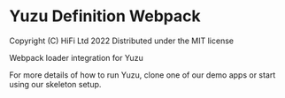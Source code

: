 # Yuzu Definition Webpack

Copyright (C) HiFi Ltd 2022
Distributed under the MIT license
  
Webpack loader integration for Yuzu

For more details of how to run Yuzu, clone one of our demo apps or start using our skeleton setup.